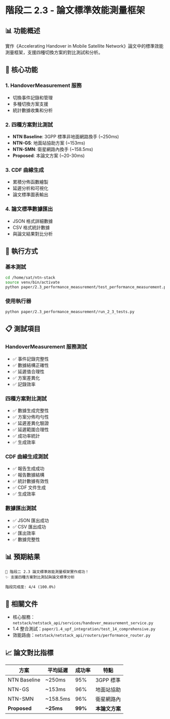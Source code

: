 # 階段二 2.3 - 論文標準效能測量框架

## 📊 功能概述

實作《Accelerating Handover in Mobile Satellite Network》論文中的標準效能測量框架，支援四種切換方案的對比測試和分析。

## 🎯 核心功能

### 1. HandoverMeasurement 服務
- 切換事件記錄和管理
- 多種切換方案支援
- 統計數據收集和分析

### 2. 四種方案對比測試
- **NTN Baseline**: 3GPP 標準非地面網路換手 (~250ms)
- **NTN-GS**: 地面站協助方案 (~153ms)  
- **NTN-SMN**: 衛星網路內換手 (~158.5ms)
- **Proposed**: 本論文方案 (~20-30ms)

### 3. CDF 曲線生成
- 累積分佈函數繪製
- 延遲分析和可視化
- 論文標準圖表輸出

### 4. 論文標準數據匯出
- JSON 格式詳細數據
- CSV 格式統計數據
- 與論文結果對比分析

## 🚀 執行方式

### 基本測試
```bash
cd /home/sat/ntn-stack
source venv/bin/activate
python paper/2.3_performance_measurement/test_performance_measurement.py
```

### 使用執行器
```bash
python paper/2.3_performance_measurement/run_2_3_tests.py
```

## 📋 測試項目

### HandoverMeasurement 服務測試
- ✅ 事件記錄完整性
- ✅ 數據結構正確性  
- ✅ 延遲值合理性
- ✅ 方案差異化
- ✅ 記錄效率

### 四種方案對比測試
- ✅ 數據生成完整性
- ✅ 方案分佈均勻性
- ✅ 延遲差異化驗證
- ✅ 延遲範圍合理性
- ✅ 成功率統計
- ✅ 生成效率

### CDF 曲線生成測試
- ✅ 報告生成成功
- ✅ 報告數據結構
- ✅ 統計數據有效性
- ✅ CDF 文件生成
- ✅ 生成效率

### 數據匯出測試
- ✅ JSON 匯出成功
- ✅ CSV 匯出成功
- ✅ 匯出效率
- ✅ 數據完整性

## 📊 預期結果

```
🎉 階段二 2.3 論文標準效能測量框架實作成功！
✨ 支援四種方案對比測試與論文標準分析

階段完成度: 4/4 (100.0%)
```

## 🔗 相關文件

- 核心服務：`netstack/netstack_api/services/handover_measurement_service.py`
- 1.4 整合測試：`paper/1.4_upf_integration/test_14_comprehensive.py`
- 效能路由：`netstack/netstack_api/routers/performance_router.py`

## 📈 論文對比指標

| 方案 | 平均延遲 | 成功率 | 特點 |
|------|---------|--------|------|
| NTN Baseline | ~250ms | 95% | 3GPP 標準 |
| NTN-GS | ~153ms | 96% | 地面站協助 |
| NTN-SMN | ~158.5ms | 96% | 衛星網路內 |
| **Proposed** | **~25ms** | **99%** | **本論文方案** |
